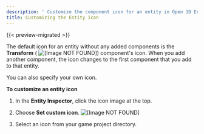 ```yaml
---
description: ' Customize the component icon for an entity in Open 3D Engine. '
title: Customizing the Entity Icon
---
```


{{< preview-migrated >}}

The default icon for an entity without any added components is the **Transform** \( ![\[Image NOT FOUND\]](/images/user-guide/component/entity_system/entity-inspector-transform-icon.png)\) component's icon. When you add another component, the icon changes to the first component that you add to that entity.

You can also specify your own icon.

**To customize an entity icon**

1. In the **Entity Inspector**, click the icon image at the top.

1. Choose **Set custom icon**.
![\[Image NOT FOUND\]](/images/user-guide/component/entity_system/component-working-customize.png)

1. Select an icon from your game project directory.
